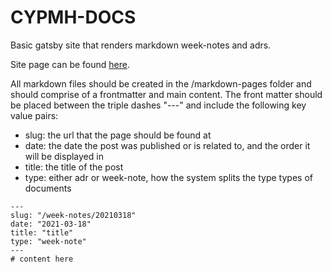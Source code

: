 # CYPMH-DOCS

Basic gatsby site that renders markdown week-notes and adrs. 

Site page can be found [here](https://one-gloucestershire.github.io/cypmh-docs).


All markdown files should be created in the /markdown-pages folder and should comprise of a frontmatter and main content. The front matter should be placed between the triple dashes "---" and include the following key value pairs:

- slug: the url that the page should be found at
- date: the date the post was published or is related to, and the order it will be displayed in
- title: the title of the post
- type: either adr or week-note, how the system splits the type types of documents

``` 
---
slug: "/week-notes/20210318"
date: "2021-03-18"
title: "title"
type: "week-note"
---
# content here

```
